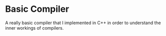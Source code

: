 # Basic Compiler   

A really basic compiler that I implemented in C++ in order to understand the inner workings of compilers.
